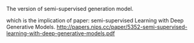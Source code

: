 The version of semi-supervised generation model. 

which is the implication of paper: semi-supervised Learning with Deep Generative Models. http://papers.nips.cc/paper/5352-semi-supervised-learning-with-deep-generative-models.pdf
